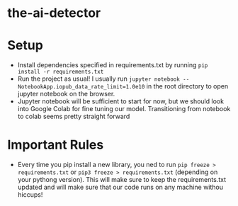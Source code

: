 # the-ai-detector

# Setup
- Install dependencies specified in requirements.txt by running `pip install -r requirements.txt`
- Run the project as usual! I usually run `jupyter notebook --NotebookApp.iopub_data_rate_limit=1.0e10` in the root directory to open jupyter notebook on the browser.
- Jupyter notebook will be sufficient to start for now, but we should look into Google Colab for fine tuning our model. Transitioning from notebook to colab seems pretty straight forward

# Important Rules
- Every time you pip install a new library, you ned to run `pip freeze > requirements.txt` or `pip3 freeze > requirements.txt` (depending on your pythong version). This will make sure to keep the requirements.txt updated and will make sure that our code runs on any machine withou hiccups!

